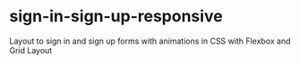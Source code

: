 # sign-in-sign-up-responsive
Layout to sign in and sign up forms with animations in CSS with Flexbox and Grid Layout
